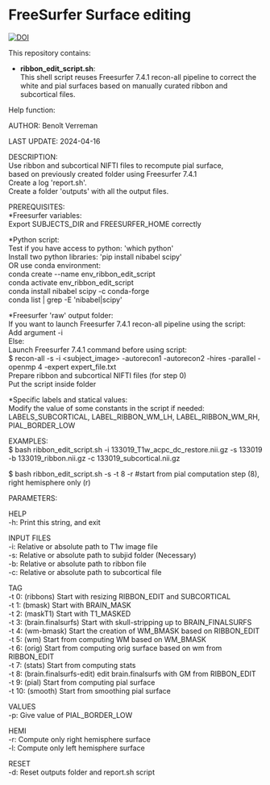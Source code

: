 # FreeSurfer Surface editing

[![DOI](https://zenodo.org/badge/665245427.svg)](https://zenodo.org/doi/10.5281/zenodo.12784724)

This repository contains:
- **ribbon_edit_script.sh**: \
This shell script reuses Freesurfer 7.4.1 recon-all pipeline to correct the white and pial surfaces based on manually curated ribbon and subcortical files.

Help function:

AUTHOR: Benoît Verreman

LAST UPDATE: 2024-04-16

DESCRIPTION: \
Use ribbon and subcortical NIFTI files to recompute pial surface, \
based on previously created <subjid> folder using Freesurfer 7.4.1 \
Create a log 'report.sh'. \
Create a folder 'outputs' with all the output files.

PREREQUISITES: \
*Freesurfer variables: \
Export SUBJECTS_DIR and FREESURFER_HOME correctly

*Python script: \
Test if you have access to python: 'which python' \
Install two python libraries: 'pip install nibabel scipy' \
OR use conda environment: \
conda create --name env_ribbon_edit_script \
conda activate env_ribbon_edit_script \
conda install nibabel scipy -c conda-forge \
conda list | grep -E 'nibabel|scipy'

*Freesurfer 'raw' output folder: \
If you want to launch Freesurfer 7.4.1 recon-all pipeline using the script: \
	Add argument -i \
Else: \
	Launch Freesurfer 7.4.1 command before using script:  \
$ recon-all -s <subjid> -i <subject_image> -autorecon1 -autorecon2 -hires -parallel -openmp 4 -expert expert_file.txt \
Prepare ribbon and subcortical NIFTI files (for step 0) \
Put the script inside <subjid> folder

*Specific labels and statical values: \
Modify the value of some constants in the script if needed: LABELS_SUBCORTICAL, LABEL_RIBBON_WM_LH, LABEL_RIBBON_WM_RH, PIAL_BORDER_LOW

EXAMPLES: \
$ bash ribbon_edit_script.sh -i 133019_T1w_acpc_dc_restore.nii.gz -s 133019 -b 133019_ribbon.nii.gz -c 133019_subcortical.nii.gz

$ bash ribbon_edit_script.sh -s <subjid> -t 8 -r #start from pial computation step (8), right hemisphere only (r)

PARAMETERS:

HELP \
-h: Print this string, and exit

INPUT FILES \
-i: Relative or absolute path to T1w image file \
-s: Relative or absolute path to subjid folder (Necessary) \
-b: Relative or absolute path to ribbon file \
-c: Relative or absolute path to subcortical file

TAG \
-t 0: (ribbons) Start with resizing RIBBON_EDIT and SUBCORTICAL \
-t 1: (bmask) Start with BRAIN_MASK \
-t 2: (maskT1) Start with T1_MASKED \
-t 3: (brain.finalsurfs) Start with skull-stripping up to BRAIN_FINALSURFS \
-t 4: (wm-bmask) Start the creation of WM_BMASK based on RIBBON_EDIT \
-t 5: (wm) Start from computing WM based on WM_BMASK \
-t 6: (orig) Start from computing orig surface based on wm from RIBBON_EDIT \
-t 7: (stats) Start from computing stats \
-t 8: (brain.finalsurfs-edit) edit brain.finalsurfs with GM from RIBBON_EDIT \
-t 9: (pial) Start from computing pial surface \
-t 10: (smooth) Start from smoothing pial surface 

VALUES \
-p: Give value of PIAL_BORDER_LOW

HEMI \
-r: Compute only right hemisphere surface  \
-l: Compute only left hemisphere surface

RESET \
-d: Reset outputs folder and report.sh script
